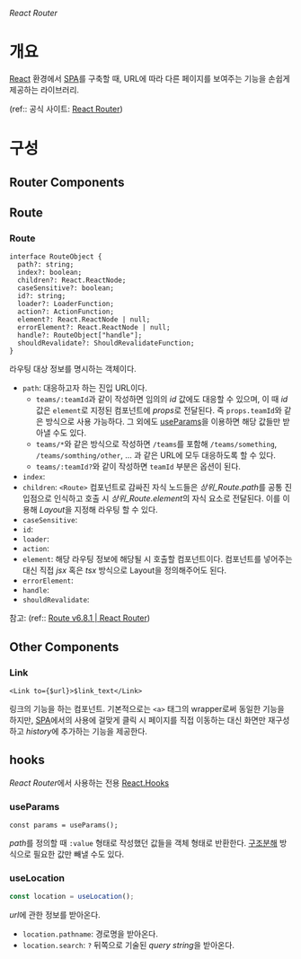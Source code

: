 *React Router*
# 개요
[React](../React.md) 환경에서 [SPA](../../../../Paradigm/SPA.md)를 구축할 때, URL에 따라 다른 페이지를 보여주는 기능을 손쉽게 제공하는 라이브러리.

(ref:: 공식 사이트: [React Router](https://reactrouter.com/en/main))

# 구성
## Router Components
## Route
### Route
```tsx
interface RouteObject {
  path?: string;
  index?: boolean;
  children?: React.ReactNode;
  caseSensitive?: boolean;
  id?: string;
  loader?: LoaderFunction;
  action?: ActionFunction;
  element?: React.ReactNode | null;
  errorElement?: React.ReactNode | null;
  handle?: RouteObject["handle"];
  shouldRevalidate?: ShouldRevalidateFunction;
}
```

라우팅 대상 정보를 명시하는 객체이다.
- `path`: 대응하고자 하는 진입 URL이다.
	- `teams/:teamId`과 같이 작성하면 임의의 *id* 값에도 대응할 수 있으며, 이 때 *id* 값은 `element`로 지정된 컴포넌트에 *props*로 전달된다. 즉 `props.teamId`와 같은 방식으로 사용 가능하다. 그 외에도 [useParams](#useParams)을 이용하면 해당 값들만 받아낼 수도 있다.
	- `teams/*`와 같은 방식으로 작성하면 `/teams`를 포함해 `/teams/something`, `/teams/somthing/other`, ... 과 같은 URL에 모두 대응하도록 할 수 있다.
	- `teams/:teamId?`와 같이 작성하면 `teamId` 부분은 옵션이 된다.
- `index`: 
- `children`: `<Route>` 컴포넌트로 감싸진 자식 노드들은 *상위_Route.path*를 공통 진입점으로 인식하고 호출 시 *상위_Route.element*의 자식 요소로 전달된다. 이를 이용해 *Layout*을 지정해 라우팅 할 수 있다.
- `caseSensitive`: 
- `id`: 
- `loader`: 
- `action`: 
- `element`: 해당 라우팅 정보에 해당될 시 호출할 컴포넌트이다. 컴포넌트를 넣어주는 대신 직접 *jsx* 혹은 *tsx* 방식으로 Layout을 정의해주어도 된다.
- `errorElement`: 
- `handle`: 
- `shouldRevalidate`: 

참고: (ref:: [Route v6.8.1 | React Router](https://reactrouter.com/en/main/route/route))

## Other Components
### Link
```tsx
<Link to={$url}>$link_text</Link>
```

링크의 기능을 하는 컴포넌트. 기본적으로는 `<a>` 태그의 wrapper로써 동일한 기능을 하지만, [SPA](../../../../Paradigm/SPA.md)에서의 사용에 걸맞게 클릭 시 페이지를 직접 이동하는 대신 화면만 재구성하고 *history*에 추가하는 기능을 제공한다.

## hooks
*React Router*에서 사용하는 전용 [React.Hooks](React.Hooks.md)

### useParams
```tsx
const params = useParams(); 
```

*path*를 정의할 때 `:value` 형태로 작성했던 값들을 객체 형태로 반환한다. [구조분해](../../../../../CodingTest/background/javascript%20참고.md#구조분해) 방식으로 필요한 값만 빼낼 수도 있다.

### useLocation
```jsx
const location = useLocation();
```

*url*에 관한 정보를 받아온다.
- `location.pathname`: 경로명을 받아온다.
- `location.search`: `?` 뒤쪽으로 기술된 *query string*을 받아온다.